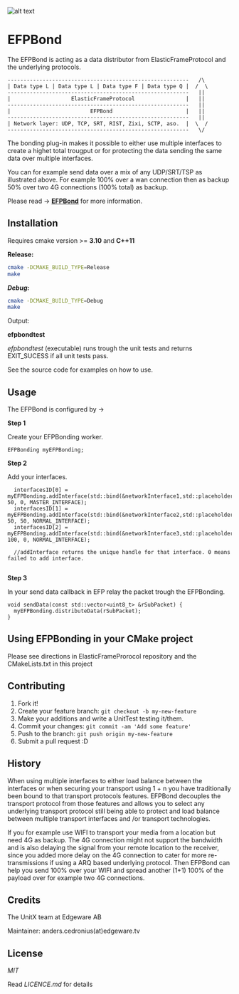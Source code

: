 ![alt text](https://bitbucket.org/unitxtra/efpbond/raw/9e7b4f0d8a79343bcabf6781eb1af001e83ce786/efpbondingblack.png)

# EFPBond

The EFPBond is acting as a data distributor from ElasticFrameProtocol and the underlying protocols.

```
---------------------------------------------------------   /\
| Data type L | Data type L | Data type F | Data type Q |  /  \
---------------------------------------------------------   ||
|                   ElasticFrameProtocol                |   ||
---------------------------------------------------------   ||
|                         EFPBond                       |   ||
---------------------------------------------------------   ||
| Network layer: UDP, TCP, SRT, RIST, Zixi, SCTP, aso.  |  \  /
---------------------------------------------------------   \/

```

The bonding plug-in makes it possible to either use multiple interfaces to create a highet total trougput or for protecting the data sending the same data over multiple interfaces.

You can for example send data over a mix of any UDP/SRT/TSP as illustrated above. For example 100% over a wan connection then as backup 50% over two 4G connections (100% total) as backup.

Please read -> [**EFPBond**](https://edgeware-my.sharepoint.com/:p:/g/personal/anders_cedronius_edgeware_tv/Efpyixw-TG5KuUupbCKUgfgBM3zNs-_dhM5RbUBjgdrKpw?e=NcBUBW) for more information.


## Installation

Requires cmake version >= **3.10** and **C++11**

**Release:**

```sh
cmake -DCMAKE_BUILD_TYPE=Release
make
```

***Debug:***

```sh
cmake -DCMAKE_BUILD_TYPE=Debug
make
```

Output: 
 
**efpbondtest**

*efpbondtest* (executable) runs trough the unit tests and returns EXIT_SUCESS if all unit tests pass.

See the source code for examples on how to use.


## Usage

The EFPBond is configured by ->

**Step 1**

Create your EFPBonding worker.

```
EFPBonding myEFPBonding;
```

**Step 2**

Add your interfaces.

```
  interfacesID[0] = myEFPBonding.addInterface(std::bind(&networkInterface1,std::placeholders::_1), 50, 0, MASTER_INTERFACE);
  interfacesID[1] = myEFPBonding.addInterface(std::bind(&networkInterface2,std::placeholders::_1), 50, 50, NORMAL_INTERFACE);
  interfacesID[2] = myEFPBonding.addInterface(std::bind(&networkInterface3,std::placeholders::_1), 100, 0, NORMAL_INTERFACE);
  
  //addInterface returns the unique handle for that interface. 0 means failed to add interface.
  
```

**Step 3**

In your send data callback in EFP relay the packet trough the EFPBonding.

```
void sendData(const std::vector<uint8_t> &rSubPacket) {
  myEFPBonding.distributeData(rSubPacket);
}
```

## Using EFPBonding in your CMake project

Please see directions in ElasticFrameProrocol repository and the CMakeLists.txt in this project


## Contributing

1. Fork it!
2. Create your feature branch: `git checkout -b my-new-feature`
3. Make your additions and write a UnitTest testing it/them.
4. Commit your changes: `git commit -am 'Add some feature'`
5. Push to the branch: `git push origin my-new-feature`
6. Submit a pull request :D

## History

When using multiple interfaces to either load balance between the interfaces or when securing your transport using 1 + n you have traditionally been bound to that transport protocols features.  EFPBond decouples the transport protocol from those features and allows you to select any underlying transport protocol still being able to protect and load balance between multiple transport interfaces and /or transport technologies. 

If you for example use WIFI to transport your media from a location but need 4G as backup. The 4G connection might not support the bandwidth and is also delaying the signal from your remote location to the receiver, since you added more delay on the 4G connection to cater for more re-transmissions if using a ARQ based underlying protocol. Then EFPBond can help you send 100% over your WIFI and spread another (1+1) 100% of the payload over for example two 4G connections. 


## Credits

The UnitX team at Edgeware AB

Maintainer: anders.cedronius(at)edgeware.tv



## License

*MIT*

Read *LICENCE.md* for details